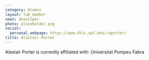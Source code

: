 ```yaml
---
category: Alumni
layout: lab_member
neon: developer
photo: placeholder.png
social:
  personal_webpage: https://www.dtic.upf.edu/~aporter/
title: Alastair Porter
---
```


Alastair Porter is currently affiliated with: Universitat Pompeu Fabra